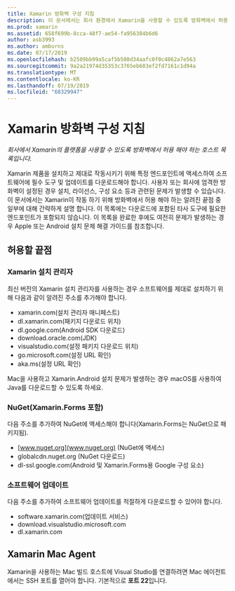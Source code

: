 ```yaml
---
title: Xamarin 방화벽 구성 지침
description: 이 문서에서는 회사 환경에서 Xamarin을 사용할 수 있도록 방화벽에서 허용 해야 하는 호스트의 목록을 제공 합니다.
ms.prod: xamarin
ms.assetid: 658f699b-8cca-48f7-ae54-fa956384b6d6
author: asb3993
ms.author: amburns
ms.date: 07/17/2019
ms.openlocfilehash: b2509bb99a5caf5b508d34aafc0f0c4862a7e563
ms.sourcegitcommit: 9a2a21974d35353c3765eb683ef2fd7161c1d94a
ms.translationtype: MT
ms.contentlocale: ko-KR
ms.lasthandoff: 07/19/2019
ms.locfileid: "68329947"
---
```

# <a name="xamarin-firewall-configuration-instructions"></a>Xamarin 방화벽 구성 지침

_회사에서 Xamarin의 플랫폼을 사용할 수 있도록 방화벽에서 허용 해야 하는 호스트 목록입니다._

Xamarin 제품을 설치하고 제대로 작동시키기 위해 특정 엔드포인트에 액세스하여 소프트웨어에 필수 도구 및 업데이트를 다운로드해야 합니다. 사용자 또는 회사에 엄격한 방화벽이 설정된 경우 설치, 라이선스, 구성 요소 등과 관련된 문제가 발생할 수 있습니다. 이 문서에서는 Xamarin이 작동 하기 위해 방화벽에서 허용 해야 하는 알려진 끝점 중 일부에 대해 간략하게 설명 합니다. 이 목록에는 다운로드에 포함된 타사 도구에 필요한 엔드포인트가 포함되지 않습니다. 이 목록을 완료한 후에도 여전히 문제가 발생하는 경우 Apple 또는 Android 설치 문제 해결 가이드를 참조합니다.

## <a name="endpoints-to-allow"></a>허용할 끝점

### <a name="xamarin-installer"></a>Xamarin 설치 관리자

최신 버전의 Xamarin 설치 관리자를 사용하는 경우 소프트웨어를 제대로 설치하기 위해 다음과 같이 알려진 주소를 추가해야 합니다.

- xamarin.com(설치 관리자 매니페스트)
- dl.xamarin.com(패키지 다운로드 위치)
- dl.google.com(Android SDK 다운로드)
- download.oracle.com(JDK)
- visualstudio.com(설정 패키지 다운로드 위치)
- go.microsoft.com(설정 URL 확인)
- aka.ms(설정 URL 확인)

Mac을 사용하고 Xamarin.Android 설치 문제가 발생하는 경우 macOS를 사용하여 Java를 다운로드할 수 있도록 하세요.

### <a name="nuget-including-xamarinforms"></a>NuGet(Xamarin.Forms 포함)

다음 주소를 추가하여 NuGet에 액세스해야 합니다(Xamarin.Forms는 NuGet으로 패키지됨).

- [www.nuget.org](www.nuget.org) (NuGet에 액세스)
- globalcdn.nuget.org (NuGet 다운로드)
- dl-ssl.google.com(Android 및 Xamarin.Forms용 Google 구성 요소)

### <a name="software-updates"></a>소프트웨어 업데이트

다음 주소를 추가하여 소프트웨어 업데이트를 적절하게 다운로드할 수 있어야 합니다.

- software.xamarin.com(업데이트 서비스)
- download.visualstudio.microsoft.com
- dl.xamarin.com

## <a name="xamarin-mac-agent"></a>Xamarin Mac Agent

Xamarin을 사용하는 Mac 빌드 호스트에 Visual Studio를 연결하려면 Mac 에이전트에서는 SSH 포트를 열어야 합니다. 기본적으로 **포트 22**입니다.
